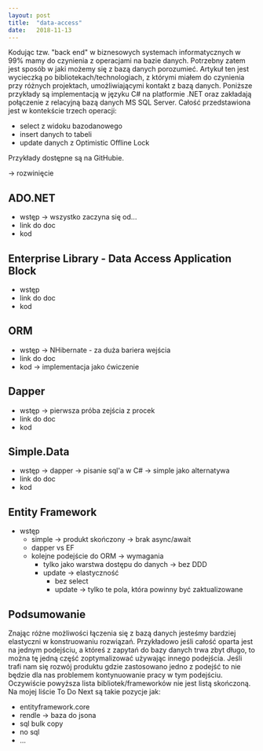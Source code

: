 ```yaml
---
layout: post
title:  "data-access"
date:   2018-11-13
---
```


Kodując tzw. "back end" w biznesowych systemach informatycznych w 99% mamy do czynienia z operacjami na bazie danych. Potrzebny zatem jest sposób w jaki możemy się z bazą danych porozumieć. Artykuł ten jest wycieczką po bibliotekach/technologiach, z którymi miałem do czynienia przy różnych projektach, umożliwiającymi kontakt z bazą danych. Poniższe przykłady są implementacją w języku C# na platformie .NET oraz zakładają połączenie z relacyjną bazą danych MS SQL Server. Całość przedstawiona jest w kontekście trzech operacji:

* select z widoku bazodanowego
* insert danych to tabeli
* update danych z Optimistic Offline Lock

Przykłady dostępne są na GitHubie.

-> rozwinięcie

## ADO.NET
* wstęp -> wszystko zaczyna się od...
* link do doc
* kod

## Enterprise Library - Data Access Application Block
* wstęp
* link do doc
* kod

## ORM
* wstęp -> NHibernate - za duża bariera wejścia
* link do doc
* kod -> implementacja jako ćwiczenie

## Dapper
* wstęp -> pierwsza próba zejścia z procek
* link do doc
* kod 

## Simple.Data
* wstęp -> dapper -> pisanie sql'a w C# -> simple jako alternatywa
* link do doc
* kod

## Entity Framework
* wstęp
    * simple -> produkt skończony -> brak async/await
    * dapper vs EF
    * kolejne podejście do ORM -> wymagania
        * tylko jako warstwa dostępu do danych -> bez DDD
        * update -> elastyczność
            * bez select
            * update -> tylko te pola, która powinny być zaktualizowane

## Podsumowanie

Znając różne możliwości łączenia się z bazą danych jesteśmy bardziej elastyczni w konstruowaniu rozwiązań. 
Przykładowo jeśli całość oparta jest na jednym podejściu, a któreś z zapytań do bazy danych trwa zbyt długo, to można tę jedną część zoptymalizować używając innego podejścia. Jeśli trafi nam się rozwój produktu gdzie zastosowano jedno z podejść to nie będzie dla nas problemem kontynuowanie pracy w tym podejściu. Oczywiście powyższa lista bibliotek/frameworków nie jest listą skończoną. Na mojej liście To Do Next są takie pozycje jak:
 
* entityframework.core
* rendle -> baza do jsona
* sql bulk copy
* no sql
* ...

[1]: https://www.microsoft.com/en-us/sql-server/ "MS SQL Server"